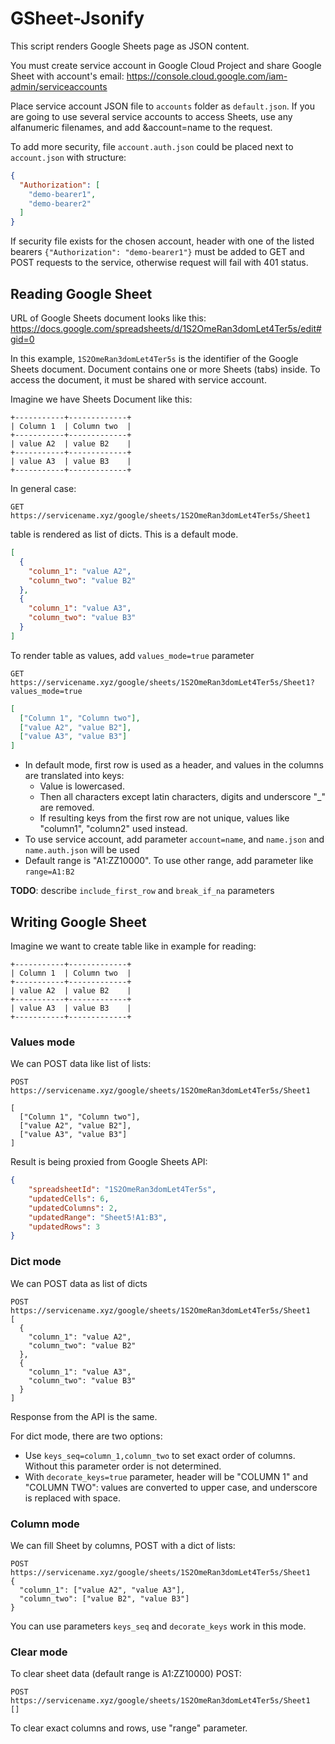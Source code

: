 # GSheet-Jsonify

This script renders Google Sheets page as JSON content.

You must create service account in Google Cloud Project and share Google Sheet with account's email:
https://console.cloud.google.com/iam-admin/serviceaccounts

Place service account JSON file to ``accounts`` folder as ``default.json``.
If you are going to use several service accounts to access Sheets, use any alfanumeric filenames, 
and add &account=name to the request.

To add more security, file ``account.auth.json`` could be placed next to ``account.json`` with structure:
```json
{
  "Authorization": [
    "demo-bearer1",
    "demo-bearer2"
  ]
}
```
If security file exists for the chosen account, header with one of the listed bearers
``{"Authorization": "demo-bearer1"}`` must be added to
GET and POST requests to the service, otherwise request will fail with 401 status.

## Reading Google Sheet

URL of Google Sheets document looks like this:
https://docs.google.com/spreadsheets/d/1S2OmeRan3domLet4Ter5s/edit#gid=0

In this example, ``1S2OmeRan3domLet4Ter5s`` is the identifier of the Google Sheets document.
Document contains one or more Sheets (tabs) inside.
To access the document, it must be shared with service account.


Imagine we have Sheets Document like this:
```
+-----------+-------------+
| Column 1  | Column two  |
+-----------+-------------+
| value A2  | value B2    |
+-----------+-------------+
| value A3  | value B3    |
+-----------+-------------+
```

In general case:
```
GET https://servicename.xyz/google/sheets/1S2OmeRan3domLet4Ter5s/Sheet1
```
table is rendered as list of dicts. This is a default mode.
```json
[
  {
    "column_1": "value A2",
    "column_two": "value B2"
  },
  {
    "column_1": "value A3",
    "column_two": "value B3"
  }
]
```


To render table as values, add ``values_mode=true`` parameter
```
GET https://servicename.xyz/google/sheets/1S2OmeRan3domLet4Ter5s/Sheet1?values_mode=true
```
```json
[
  ["Column 1", "Column two"],
  ["value A2", "value B2"],
  ["value A3", "value B3"]
]
```

- In default mode, first row is used as a header, and values in the columns are translated into keys:
  - Value is lowercased.
  - Then all characters except latin characters, digits and underscore "_" are removed.
  - If resulting keys from the first row are not unique, values like "column1", "column2" used instead.
- To use service account, add parameter ``account=name``, and ``name.json`` and ``name.auth.json`` will be used
- Default range is "A1:ZZ10000". To use other range, add parameter like ``range=A1:B2``

**TODO**: describe ``include_first_row`` and ``break_if_na`` parameters


## Writing Google Sheet

Imagine we want to create table like in example for reading:
```
+-----------+-------------+
| Column 1  | Column two  |
+-----------+-------------+
| value A2  | value B2    |
+-----------+-------------+
| value A3  | value B3    |
+-----------+-------------+
```

### Values mode
We can POST data like list of lists:
```
POST https://servicename.xyz/google/sheets/1S2OmeRan3domLet4Ter5s/Sheet1

[
  ["Column 1", "Column two"],
  ["value A2", "value B2"],
  ["value A3", "value B3"]
]
```
Result is being proxied from Google Sheets API:
```json
{
    "spreadsheetId": "1S2OmeRan3domLet4Ter5s",
    "updatedCells": 6,
    "updatedColumns": 2,
    "updatedRange": "Sheet5!A1:B3",
    "updatedRows": 3
}
```

### Dict mode
We can POST data as list of dicts 
```
POST https://servicename.xyz/google/sheets/1S2OmeRan3domLet4Ter5s/Sheet1
[
  {
    "column_1": "value A2",
    "column_two": "value B2"
  },
  {
    "column_1": "value A3",
    "column_two": "value B3"
  }
]
```
Response from the API is the same.

For dict mode, there are two options:
- Use ``keys_seq=column_1,column_two`` to set exact order of columns. Without this parameter order is not determined.
- With ``decorate_keys=true`` parameter, header will be "COLUMN 1" and "COLUMN TWO": values are converted to upper case, and underscore is replaced with space.


### Column mode
We can fill Sheet by columns, POST with a dict of lists:
```
POST https://servicename.xyz/google/sheets/1S2OmeRan3domLet4Ter5s/Sheet1
{
  "column_1": ["value A2", "value A3"],
  "column_two": ["value B2", "value B3"]
}
```
You can use parameters ``keys_seq`` and ``decorate_keys`` work in this mode.


### Clear mode
To clear sheet data (default range is A1:ZZ10000) POST:
```
POST https://servicename.xyz/google/sheets/1S2OmeRan3domLet4Ter5s/Sheet1
[]
```
To clear exact columns and rows, use "range" parameter.
